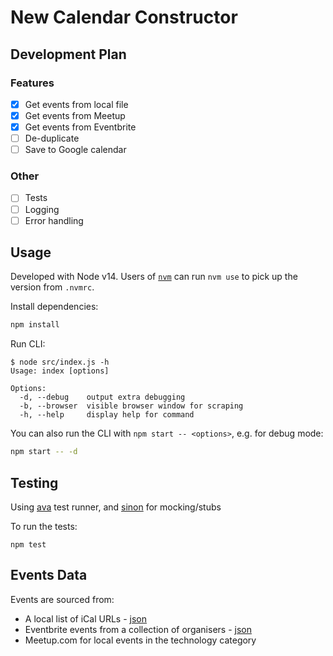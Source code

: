 # New Calendar Constructor

## Development Plan

### Features

- [x] Get events from local file
- [x] Get events from Meetup
- [x] Get events from Eventbrite
- [ ] De-duplicate
- [ ] Save to Google calendar

### Other

- [ ] Tests
- [ ] Logging
- [ ] Error handling

## Usage

Developed with Node v14. Users of [`nvm`](https://github.com/nvm-sh/nvm) can run `nvm use` to pick up the version from `.nvmrc`.

Install dependencies:

```bash
npm install
```

Run CLI:

```
$ node src/index.js -h
Usage: index [options]

Options:
  -d, --debug    output extra debugging
  -b, --browser  visible browser window for scraping
  -h, --help     display help for command
```

You can also run the CLI with `npm start -- <options>`, e.g. for debug mode:

```bash
npm start -- -d
```

## Testing

Using [ava](https://github.com/avajs/ava) test runner, and [sinon](https://github.com/sinonjs/sinon) for mocking/stubs

To run the tests:

```
npm test
```

## Events Data

Events are sourced from:

- A local list of iCal URLs - [json](https://github.com/BirminghamIO/calendar.birmingham.io/blob/constructor-new/constructor-new/data/explicitIcalUrls.json)
- Eventbrite events from a collection of organisers - [json](https://github.com/BirminghamIO/calendar.birmingham.io/blob/constructor-new/constructor-new/data/explicitEventBriteOrganisers.json)
- Meetup.com for local events in the technology category
